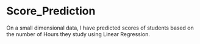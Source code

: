 # Score_Prediction
On a small dimensional data, I have predicted scores of students based on the number of Hours they study using Linear Regression.
